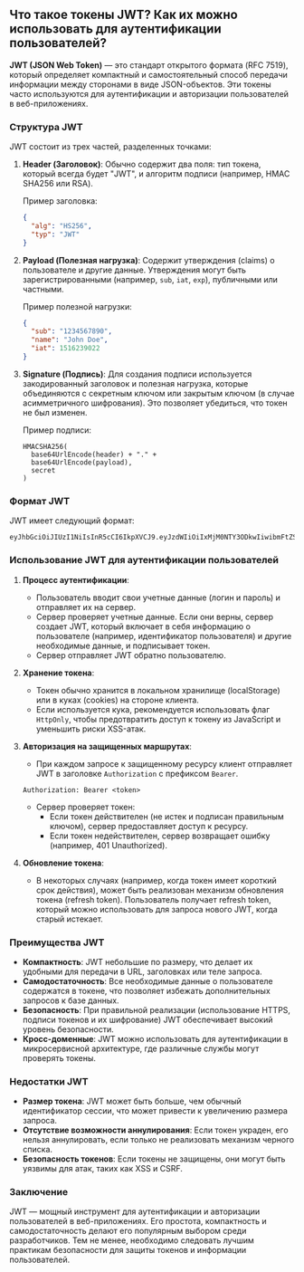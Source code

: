 ## Что такое токены JWT? Как их можно использовать для аутентификации пользователей?

**JWT (JSON Web Token)** — это стандарт открытого формата (RFC 7519), который определяет компактный и самостоятельный способ передачи информации между сторонами в виде JSON-объектов. Эти токены часто используются для аутентификации и авторизации пользователей в веб-приложениях.

### Структура JWT

JWT состоит из трех частей, разделенных точками:

1. **Header (Заголовок)**: Обычно содержит два поля: тип токена, который всегда будет "JWT", и алгоритм подписи (например, HMAC SHA256 или RSA).

   Пример заголовка:
   ```json
   {
     "alg": "HS256",
     "typ": "JWT"
   }
   ```

2. **Payload (Полезная нагрузка)**: Содержит утверждения (claims) о пользователе и другие данные. Утверждения могут быть зарегистрированными (например, `sub`, `iat`, `exp`), публичными или частными.

   Пример полезной нагрузки:
   ```json
   {
     "sub": "1234567890",
     "name": "John Doe",
     "iat": 1516239022
   }
   ```

3. **Signature (Подпись)**: Для создания подписи используется закодированный заголовок и полезная нагрузка, которые объединяются с секретным ключом или закрытым ключом (в случае асимметричного шифрования). Это позволяет убедиться, что токен не был изменен.

   Пример подписи:
   ```
   HMACSHA256(
     base64UrlEncode(header) + "." +
     base64UrlEncode(payload),
     secret
   )
   ```

### Формат JWT

JWT имеет следующий формат:
```
eyJhbGciOiJIUzI1NiIsInR5cCI6IkpXVCJ9.eyJzdWIiOiIxMjM0NTY3ODkwIiwibmFtZSI6IkpvaG4gRG9lIiwiaWF0IjoxNTE2MjM5MDIyfQ.SflKxwRJSMeKKF2QT4fwpMeJf36POk6yJV_adQssw5c
```

### Использование JWT для аутентификации пользователей

1. **Процесс аутентификации**:
   - Пользователь вводит свои учетные данные (логин и пароль) и отправляет их на сервер.
   - Сервер проверяет учетные данные. Если они верны, сервер создает JWT, который включает в себя информацию о пользователе (например, идентификатор пользователя) и другие необходимые данные, и подписывает токен.
   - Сервер отправляет JWT обратно пользователю.

2. **Хранение токена**:
   - Токен обычно хранится в локальном хранилище (localStorage) или в куках (cookies) на стороне клиента.
   - Если используется кука, рекомендуется использовать флаг `HttpOnly`, чтобы предотвратить доступ к токену из JavaScript и уменьшить риски XSS-атак.

3. **Авторизация на защищенных маршрутах**:
   - При каждом запросе к защищенному ресурсу клиент отправляет JWT в заголовке `Authorization` с префиксом `Bearer`.
   ```http
   Authorization: Bearer <token>
   ```
   - Сервер проверяет токен: 
     - Если токен действителен (не истек и подписан правильным ключом), сервер предоставляет доступ к ресурсу.
     - Если токен недействителен, сервер возвращает ошибку (например, 401 Unauthorized).

4. **Обновление токена**:
   - В некоторых случаях (например, когда токен имеет короткий срок действия), может быть реализован механизм обновления токена (refresh token). Пользователь получает refresh token, который можно использовать для запроса нового JWT, когда старый истекает.

### Преимущества JWT

- **Компактность**: JWT небольшие по размеру, что делает их удобными для передачи в URL, заголовках или теле запроса.
- **Самодостаточность**: Все необходимые данные о пользователе содержатся в токене, что позволяет избежать дополнительных запросов к базе данных.
- **Безопасность**: При правильной реализации (использование HTTPS, подписи токенов и их шифрование) JWT обеспечивает высокий уровень безопасности.
- **Кросс-доменные**: JWT можно использовать для аутентификации в микросервисной архитектуре, где различные службы могут проверять токены.

### Недостатки JWT

- **Размер токена**: JWT может быть больше, чем обычный идентификатор сессии, что может привести к увеличению размера запроса.
- **Отсутствие возможности аннулирования**: Если токен украден, его нельзя аннулировать, если только не реализовать механизм черного списка.
- **Безопасность токенов**: Если токены не защищены, они могут быть уязвимы для атак, таких как XSS и CSRF.

### Заключение

JWT — мощный инструмент для аутентификации и авторизации пользователей в веб-приложениях. Его простота, компактность и самодостаточность делают его популярным выбором среди разработчиков. Тем не менее, необходимо следовать лучшим практикам безопасности для защиты токенов и информации пользователей.